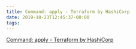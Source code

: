 ```yaml
---
title: Command: apply - Terraform by HashiCorp
date: 2019-10-23T12:45:37-00:00
tags:
---
```


[Command: apply - Terraform by HashiCorp](https://www.terraform.io/docs/commands/apply.html)
